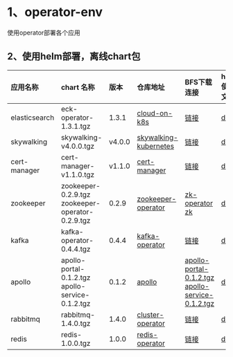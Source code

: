 # 1、operator-env

使用operator部署各个应用


## 2、使用helm部署，离线chart包

| 应用名称| chart 名称|  版本| 仓库地址 |BFS下载连接 | helm使用文档|
|:----|:----|:---|:---|:---|:---|
|elasticsearch| eck-operator-1.3.1.tgz | 1.3.1 | [cloud-on-k8s](https://github.com/paradeum-team/cloud-on-k8s) | [链接](https://pnode.solarfs.io/dn/file/2b701b28aa9863eab94b7c5e9705b3a3/eck-operator-1.3.1.tgz) |[doc](https://github.com/paradeum-team/operator-env/blob/main/elasticsearch/elasticsearch-operator.md)|
|skywalking| skywalking-v4.0.0.tgz | v4.0.0 | [skywalking-kubernetes](https://github.com/paradeum-team/skywalking-kubernetes) |[链接](https://pnode.solarfs.io/dn/file/e44e27e67e248662282bbc06f576429f/skywalking-v4.0.0.tgz) |[doc](https://github.com/paradeum-team/operator-env/blob/main/skywalking/skywalking.md) |
|cert-manager| cert-manager-v1.1.0.tgz | v1.1.0 | [cert-manager](https://github.com/paradeum-team/cert-manager) |[链接](https://pnode.solarfs.io/dn/file/82fd2c45957b368fe064fd73f513e96a/cert-manager-v1.1.0.tgz) |[doc](https://github.com/paradeum-team/operator-env/blob/main/cert-manager/%E7%BA%BF%E4%B8%8B%E5%AE%89%E8%A3%85cert-manager.md) |
|zookeeper| zookeeper-0.2.9.tgz <br/>zookeeper-operator-0.2.9.tgz | 0.2.9 | [zookeeper-operator](https://github.com/paradeum-team/zookeeper-operator) |[zk-operator](https://pnode.solarfs.io/dn/file/4148c7b4beeac1e8e817f1b54d6d5443/zookeeper-operator-0.2.9.tgz)<br/>[zk](https://pnode.solarfs.io/dn/file/b64335d91bfdb50b13d2146b8903a3fd/zookeeper-0.2.9.tgz) |[doc](https://github.com/paradeum-team/operator-env/blob/main/zookeeper-operator/helm%E7%BA%BF%E4%B8%8B%E9%83%A8%E7%BD%B2zookeeper.md) |
|kafka| kafka-operator-0.4.4.tgz | 0.4.4 | [kafka-operator](https://github.com/paradeum-team/kafka-operator) | [链接](https://pnode.solarfs.io/dn/file/a941e611cc695a650e9d51e1ecebf591/kafka-operator-0.4.4.tgz) | [doc](https://github.com/paradeum-team/operator-env/blob/main/kafka-operator/helm%E7%BA%BF%E4%B8%8B%E9%83%A8%E7%BD%B2kafka.md) |
|apollo| apollo-portal-0.1.2.tgz <br/> apollo-service-0.1.2.tgz| 0.1.2 | [apollo](https://github.com/paradeum-team/apollo) |[apollo-portal-0.1.2.tgz](https://pnode.solarfs.io/dn/file/84638082a7d147fc804698420adeef8a/apollo-portal-0.1.2.tgz) <br/> [apollo-service-0.1.2.tgz](https://pnode.solarfs.io/dn/file/d4c62cabd89e622ece7740732091d931/apollo-service-0.1.2.tgz) |[doc](https://github.com/paradeum-team/operator-env/blob/main/apollo/helm%E7%BA%BF%E4%B8%8B%E9%83%A8%E7%BD%B2apollo.md)|
|rabbitmq| rabbitmq-1.4.0.tgz | 1.4.0 | [cluster-operator](https://github.com/rabbitmq/cluster-operator) |[链接](https://pnode.solarfs.io/dn/file/288dbb328faf3fc69a92dd77a95af3d6/rabbitmq-1.4.0.tgz) | [doc](https://github.com/paradeum-team/operator-env/blob/main/rabbitmq-operator/Helm%E5%AE%89%E8%A3%85Rabbitmq-Operator.md) |
|redis| redis-1.0.0.tgz | 1.0.0 | [redis-operator](https://github.com/spotahome/redis-operator) |[链接](https://pnode.solarfs.io/dn/file/1847f6e87e959bee57d12049fe5ef691/redis-1.0.0.tgz) | [doc](https://github.com/paradeum-team/operator-env/blob/main/redis-operator/Helm%E5%AE%89%E8%A3%85Redis-Operator.md) |




